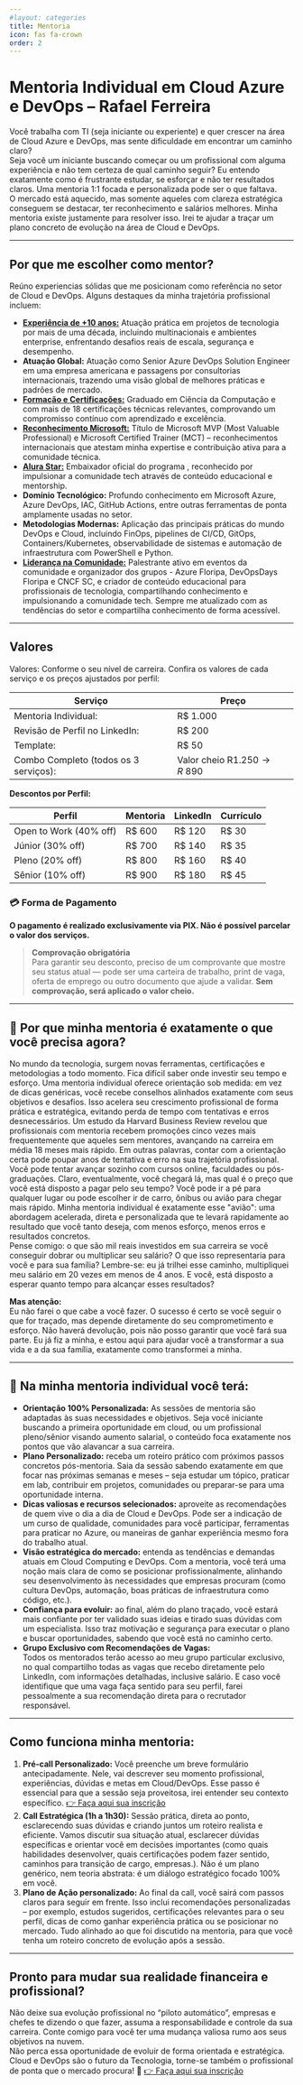 ```yaml
---
#layout: categories
title: Mentoria
icon: fas fa-crown
order: 2
---
```


# Mentoria Individual em Cloud Azure e DevOps – Rafael Ferreira

Você trabalha com TI (seja iniciante ou experiente) e quer crescer na área de Cloud Azure e DevOps, mas sente dificuldade em encontrar um caminho claro?  
Seja você um iniciante buscando começar ou um profissional com alguma experiência e não tem certeza de qual caminho seguir?  Eu entendo exatamente como é frustrante estudar, se esforçar e não ter resultados claros. Uma mentoria 1:1 focada e personalizada pode ser o que faltava.  
O mercado está aquecido, mas somente aqueles com clareza estratégica conseguem se destacar, ter reconhecimento e salários melhores. Minha mentoria existe justamente para resolver isso. Irei te ajudar a traçar um plano concreto de evolução na área de Cloud e DevOps.

---

## Por que me escolher como mentor?

Reúno experiencias sólidas que me posicionam como referência no setor de Cloud e DevOps. Alguns destaques da minha trajetória profissional incluem:  
-  [**Experiência de +10 anos:**](https://rafaelmaferreira.com.br/experiences/) Atuação prática em projetos de tecnologia por mais de uma década, incluindo multinacionais e ambientes enterprise, enfrentando desafios reais de escala, segurança e desempenho.  
- **Atuação Global:** Atuação como Senior Azure DevOps Solution Engineer em uma empresa americana e passagens por consultorias internacionais, trazendo uma visão global de melhores práticas e padrões de mercado.  
-  [**Formação e Certificações:**](https://rafaelmaferreira.com.br/certifications/) Graduado em Ciência da Computação e com mais de 18 certificações técnicas relevantes, comprovando um compromisso contínuo com aprendizado e excelência.  
-  [**Reconhecimento Microsoft:**](https://mvp.microsoft.com/pt-BR/mvp/profile/627d5ac9-f704-4768-81a7-5c580283881d) Título de Microsoft MVP (Most Valuable Professional) e Microsoft Certified Trainer (MCT) – reconhecimentos internacionais que atestam minha expertise e contribuição ativa para a comunidade técnica.  
-  [**Alura Star:**](https://www.alura.com.br/stars) Embaixador oficial do programa , reconhecido por impulsionar a comunidade tech através de conteúdo educacional e mentorship.  
- **Domínio Tecnológico:** Profundo conhecimento em Microsoft Azure, Azure DevOps, IAC, GitHub Actions, entre outras ferramentas de ponta amplamente usadas no setor.  
- **Metodologias Modernas:** Aplicação das principais práticas do mundo DevOps e Cloud, incluindo FinOps, pipelines de CI/CD, GitOps, Containers/Kubernetes, observabilidade de sistemas e automação de infraestrutura com PowerShell e Python.  
-  [**Liderança na Comunidade:**](https://rafaelmaferreira.com.br/categories/organizador-grupo-de-comunidade/) Palestrante ativo em eventos da comunidade e organizador dos grupos - Azure Floripa, DevOpsDays Floripa e CNCF SC, e criador de conteúdo educacional para profissionais de tecnologia, compartilhando conhecimento e impulsionando a comunidade tech. Sempre me atualizado com as tendências do setor e compartilha conhecimento de forma acessível.

---

## Valores

Valores: Conforme o seu nível de carreira. Confira os valores de cada serviço e os preços ajustados por perfil:

| Serviço                                       | Preço                           |
|-----------------------------------------------|---------------------------------|
| Mentoria Individual:                          | R$ 1.000                        |
| Revisão de Perfil no LinkedIn:                | R$ 200                          |
| Template:                                     | R$ 50                           |
| Combo Completo (todos os 3 serviços):         | Valor cheio R$ 1.250 → R$ 890    |

**Descontos por Perfil:**

| Perfil                      | Mentoria | LinkedIn | Currículo |
|-----------------------------|----------|----------|-----------|
| Open to Work (40% off)      | R$ 600   | R$ 120   | R$ 30     |
| Júnior (30% off)            | R$ 700   | R$ 140   | R$ 35     |
| Pleno (20% off)             | R$ 800   | R$ 160   | R$ 40     |
| Sênior (10% off)            | R$ 900   | R$ 180   | R$ 45     |

### 💳 Forma de Pagamento

**O pagamento é realizado exclusivamente via PIX. Não é possível parcelar o valor dos serviços.**

> **Comprovação obrigatória**  
Para garantir seu desconto, preciso de um comprovante que mostre seu status atual — pode ser uma carteira de trabalho, print de vaga, oferta de emprego ou outro documento que ajude a validar. 
> **Sem comprovação, será aplicado o valor cheio.**

---

## 🚀 Por que minha mentoria é exatamente o que você precisa agora?

No mundo da tecnologia, surgem novas ferramentas, certificações e metodologias a todo momento. Fica difícil saber onde investir seu tempo e esforço. Uma mentoria individual oferece orientação sob medida: em vez de dicas genéricas, você recebe conselhos alinhados exatamente com seus objetivos e desafios. Isso acelera seu crescimento profissional de forma prática e estratégica, evitando perda de tempo com tentativas e erros desnecessários. Um estudo da Harvard Business Review revelou que profissionais com mentoria recebem promoções cinco vezes mais frequentemente que aqueles sem mentores, avançando na carreira em média 18 meses mais rápido. Em outras palavras, contar com a orientação certa pode poupar anos de tentativa e erro na sua trajetória profissional.  
Você pode tentar avançar sozinho com cursos online, faculdades ou pós-graduações. Claro, eventualmente, você chegará lá, mas qual é o preço que você está disposto a pagar pelo seu tempo? Você pode ir a pé para qualquer lugar ou pode escolher ir de carro, ônibus ou avião para chegar mais rápido. Minha mentoria individual é exatamente esse "avião": uma abordagem acelerada, direta e personalizada que te levará rapidamente ao resultado que você tanto deseja, com menos esforço, menos erros e resultados concretos.  
Pense comigo: o que são mil reais investidos em sua carreira se você conseguir dobrar ou multiplicar seu salário? O que isso representaria para você e para sua família? Lembre-se: eu já trilhei esse caminho, multipliquei meu salário em 20 vezes em menos de 4 anos. E você, está disposto a esperar quanto tempo para alcançar esses resultados?  

**Mas atenção:**  
Eu não farei o que cabe a você fazer. O sucesso é certo se você seguir o que for traçado, mas depende diretamente do seu comprometimento e esforço. Não haverá devolução, pois não posso garantir que você fará sua parte. Eu já fiz a minha, e estou aqui para ajudar você a transformar a sua vida e a da sua família, exatamente como transformei a minha.

---

## 🎯 Na minha mentoria individual você terá:

- **Orientação 100% Personalizada:** As sessões de mentoria são adaptadas às suas necessidades e objetivos. Seja você iniciante buscando a primeira oportunidade em cloud, ou um profissional pleno/sênior visando aumento salarial, o conteúdo foca exatamente nos pontos que vão alavancar a sua carreira.  
- **Plano Personalizado:** receba um roteiro prático com próximos passos concretos pós-mentoria. Saia da sessão sabendo exatamente em que focar nas próximas semanas e meses – seja estudar um tópico, praticar em lab, contribuir em projetos, comunidades ou preparar-se para uma oportunidade interna.  
- **Dicas valiosas e recursos selecionados:** aproveite as recomendações de quem vive o dia a dia de Cloud e DevOps. Pode ser a indicação de um curso de qualidade, comunidades para você participar, ferramentas para praticar no Azure, ou maneiras de ganhar experiência mesmo fora do trabalho atual.  
- **Visão estratégica do mercado:** entenda as tendências e demandas atuais em Cloud Computing e DevOps. Com a mentoria, você terá uma noção mais clara de como se posicionar profissionalmente, alinhando seu desenvolvimento às necessidades que empresas procuram (como cultura DevOps, automação, boas práticas de infraestrutura como código, etc.).  
- **Confiança para evoluir:** ao final, além do plano traçado, você estará mais confiante por ter validado suas ideias e tirado suas dúvidas com um especialista. Isso traz motivação e segurança para executar o plano e buscar oportunidades, sabendo que você está no caminho certo.
- **Grupo Exclusivo com Recomendações de Vagas:**  
  Todos os mentorados terão acesso ao meu grupo particular exclusivo, no qual compartilho todas as vagas que recebo diretamente pelo LinkedIn, com informações detalhadas, inclusive salário. E caso você identifique que uma vaga faça sentido para seu perfil, farei pessoalmente a sua recomendação direta para o recrutador responsável.


---

## Como funciona minha mentoria:

1. **Pré-call Personalizado:** Você preenche um breve formulário antecipadamente. Nele, vai descrever seu momento profissional, experiências, dúvidas e metas em Cloud/DevOps. Esse passo é essencial para que a sessão seja proveitosa, irei entender seu contexto específico. 
[👉 Faça aqui sua inscrição](https://forms.office.com/r/SMNmt7bXwQ) 
2. **Call Estratégica (1h a 1h30):** Sessão prática, direta ao ponto, esclarecendo suas dúvidas e criando juntos um roteiro realista e eficiente. Vamos discutir sua situação atual, esclarecer dúvidas específicas e orientar você em decisões importantes (como quais habilidades desenvolver, quais certificações podem fazer sentido, caminhos para transição de cargo, empresas.). Não é um plano genérico, nem teoria abstrata: é um diálogo estratégico focado 100% em você.  
3. **Plano de Ação personalizado:** Ao final da call, você sairá com passos claros para seguir em frente. Isso inclui recomendações personalizadas – por exemplo, estudos sugeridos, certificações relevantes para o seu perfil, dicas de como ganhar experiência prática ou se posicionar no mercado. Tudo alinhado ao que foi discutido na mentoria, para que você tenha um roteiro concreto de evolução após a sessão.

---

## Pronto para mudar sua realidade financeira e profissional?

Não deixe sua evolução profissional no “piloto automático”, empresas e chefes te dizendo o que fazer, assuma a responsabilidade e controle da sua carreira. Conte comigo para você ter uma mudança valiosa rumo aos seus objetivos na nuvem.  
Não perca essa oportunidade de evoluir de forma orientada e estratégica. Cloud e DevOps são o futuro da Tecnologia, torne-se também o profissional de ponta que o mercado procura! 🚀
[👉 Faça aqui sua inscrição](https://forms.office.com/r/SMNmt7bXwQ)